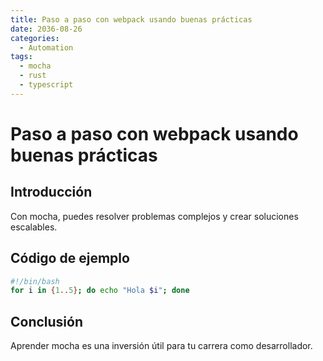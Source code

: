 ```yaml
---
title: Paso a paso con webpack usando buenas prácticas
date: 2036-08-26
categories:
  - Automation
tags:
  - mocha
  - rust
  - typescript
---
```


# Paso a paso con webpack usando buenas prácticas

## Introducción

Con mocha, puedes resolver problemas complejos y crear soluciones escalables.

## Código de ejemplo

```bash
#!/bin/bash
for i in {1..5}; do echo "Hola $i"; done
```

## Conclusión

Aprender mocha es una inversión útil para tu carrera como desarrollador.